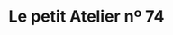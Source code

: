 ---
title: "Le petit Atelier nº 74"
url: /santa-gertrudis-de-fruitera/le-petit-atelier-no-74/
shop: ropa
---
